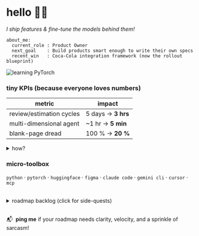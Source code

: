 # hello 👋🏽  
_I ship features & fine-tune the models behind them!_

    about_me:
      current_role : Product Owner
      next_goal    : Build products smart enough to write their own specs
      recent_win   : Coca-Cola integration framework (now the rollout blueprint)

![learning PyTorch](https://img.shields.io/badge/learning-pytorch-orange?logo=pytorch&logoColor=white)


### tiny KPIs (because everyone loves numbers)

| metric            | impact               |
|-------------------|----------------------|
| review/estimation cycles     | 5 days → **3 hrs**   |
| multi-dimensional agent   | ~1 hr → **5 min**   |
| blank-page dread  | 100 % → **20 %**     |

<details>
<summary>how?</summary>

- iterative prototyping w/ smarter wireframes, token-budgeted prompts  
- gap-spotting with inline QA layers  
- persona-tuned artifact generator w/ personalized first drafts for each reader  

</details>


### micro-toolbox  
`python` · `pytorch` · `huggingface` · `figma` · `claude code` · `gemini cli` · `cursor` · `mcp`

<br>

<details>
<summary>roadmap backlog (click for side-quests)</summary>

- [x] Coca-Cola rollout blueprint  
- [x] Automation macros for prompt budgeting  
- [ ] MOE-powered spec generator  
- [ ] [bipolar-guardian](https://github.com/bxrdy/bipolar-guardian.git) application [will open-source soon]

</details>

<br>

📬 &nbsp;**ping me** if your roadmap needs clarity, velocity, and a sprinkle of sarcasm!
